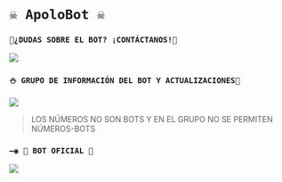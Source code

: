 # `☠️ ApoloBot ☠️` 

### `🏓¿DUDAS SOBRE EL BOT? ¡CONTÁCTANOS!🍁`
<a href="http://wa.me/51922346462" target="blank"><img src="https://img.shields.io/badge/OFC-INEFFABLE_ApoloBot-25D366?style=for-the-badge&logo=whatsapp&logoColor=white" /></a>

### `⛄ GRUPO DE INFORMACIÓN DEL BOT Y ACTUALIZACIONES🧿`
<a href="https://chat.whatsapp.com/FZWCddvgOuU9DYEMSqgzCp" target="blank"><img src="https://img.shields.io/badge/GRUPO_DE_SOPORTE-25D366?style=for-the-badge&logo=whatsapp&logoColor=white" /></a>

> LOS NÚMEROS NO SON BOTS Y EN EL GRUPO NO SE PERMITEN NÚMEROS-BOTS

### `—◉ 🤖 BOT OFICIAL 🤖`
<a href="https://wa.me/51922346462" target="blank"><img src="https://img.shields.io/badge/BOT-ApoloBot-25D366?style=for-the-badge&logo=whatsapp&logoColor=white" /></a>
